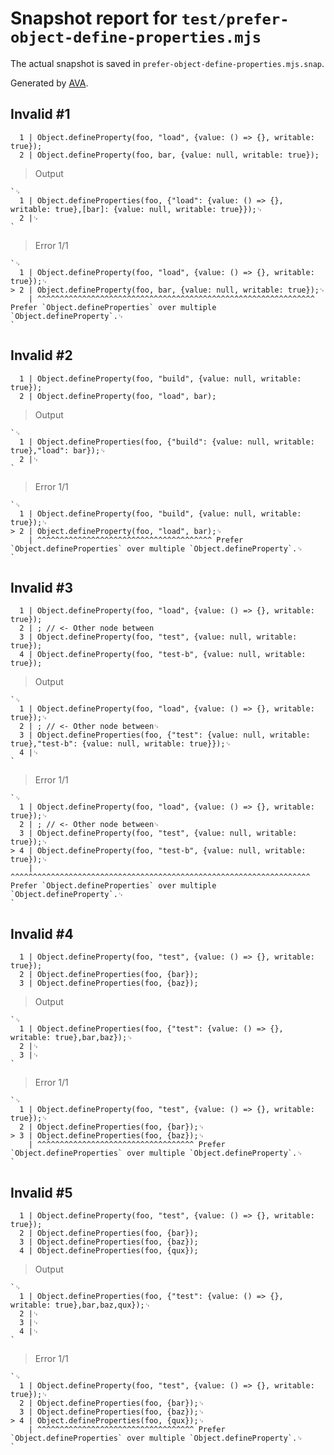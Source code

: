 # Snapshot report for `test/prefer-object-define-properties.mjs`

The actual snapshot is saved in `prefer-object-define-properties.mjs.snap`.

Generated by [AVA](https://avajs.dev).

## Invalid #1
      1 | Object.defineProperty(foo, "load", {value: () => {}, writable: true});
      2 | Object.defineProperty(foo, bar, {value: null, writable: true});

> Output

    `␊
      1 | Object.defineProperties(foo, {"load": {value: () => {}, writable: true},[bar]: {value: null, writable: true}});␊
      2 |␊
    `

> Error 1/1

    `␊
      1 | Object.defineProperty(foo, "load", {value: () => {}, writable: true});␊
    > 2 | Object.defineProperty(foo, bar, {value: null, writable: true});␊
        | ^^^^^^^^^^^^^^^^^^^^^^^^^^^^^^^^^^^^^^^^^^^^^^^^^^^^^^^^^^^^^^ Prefer `Object.defineProperties` over multiple `Object.defineProperty`.␊
    `

## Invalid #2
      1 | Object.defineProperty(foo, "build", {value: null, writable: true});
      2 | Object.defineProperty(foo, "load", bar);

> Output

    `␊
      1 | Object.defineProperties(foo, {"build": {value: null, writable: true},"load": bar});␊
      2 |␊
    `

> Error 1/1

    `␊
      1 | Object.defineProperty(foo, "build", {value: null, writable: true});␊
    > 2 | Object.defineProperty(foo, "load", bar);␊
        | ^^^^^^^^^^^^^^^^^^^^^^^^^^^^^^^^^^^^^^^ Prefer `Object.defineProperties` over multiple `Object.defineProperty`.␊
    `

## Invalid #3
      1 | Object.defineProperty(foo, "load", {value: () => {}, writable: true});
      2 | ; // <- Other node between
      3 | Object.defineProperty(foo, "test", {value: null, writable: true});
      4 | Object.defineProperty(foo, "test-b", {value: null, writable: true});

> Output

    `␊
      1 | Object.defineProperty(foo, "load", {value: () => {}, writable: true});␊
      2 | ; // <- Other node between␊
      3 | Object.defineProperties(foo, {"test": {value: null, writable: true},"test-b": {value: null, writable: true}});␊
      4 |␊
    `

> Error 1/1

    `␊
      1 | Object.defineProperty(foo, "load", {value: () => {}, writable: true});␊
      2 | ; // <- Other node between␊
      3 | Object.defineProperty(foo, "test", {value: null, writable: true});␊
    > 4 | Object.defineProperty(foo, "test-b", {value: null, writable: true});␊
        | ^^^^^^^^^^^^^^^^^^^^^^^^^^^^^^^^^^^^^^^^^^^^^^^^^^^^^^^^^^^^^^^^^^^ Prefer `Object.defineProperties` over multiple `Object.defineProperty`.␊
    `

## Invalid #4
      1 | Object.defineProperty(foo, "test", {value: () => {}, writable: true});
      2 | Object.defineProperties(foo, {bar});
      3 | Object.defineProperties(foo, {baz});

> Output

    `␊
      1 | Object.defineProperties(foo, {"test": {value: () => {}, writable: true},bar,baz});␊
      2 |␊
      3 |␊
    `

> Error 1/1

    `␊
      1 | Object.defineProperty(foo, "test", {value: () => {}, writable: true});␊
      2 | Object.defineProperties(foo, {bar});␊
    > 3 | Object.defineProperties(foo, {baz});␊
        | ^^^^^^^^^^^^^^^^^^^^^^^^^^^^^^^^^^^ Prefer `Object.defineProperties` over multiple `Object.defineProperty`.␊
    `

## Invalid #5
      1 | Object.defineProperty(foo, "test", {value: () => {}, writable: true});
      2 | Object.defineProperties(foo, {bar});
      3 | Object.defineProperties(foo, {baz});
      4 | Object.defineProperties(foo, {qux});

> Output

    `␊
      1 | Object.defineProperties(foo, {"test": {value: () => {}, writable: true},bar,baz,qux});␊
      2 |␊
      3 |␊
      4 |␊
    `

> Error 1/1

    `␊
      1 | Object.defineProperty(foo, "test", {value: () => {}, writable: true});␊
      2 | Object.defineProperties(foo, {bar});␊
      3 | Object.defineProperties(foo, {baz});␊
    > 4 | Object.defineProperties(foo, {qux});␊
        | ^^^^^^^^^^^^^^^^^^^^^^^^^^^^^^^^^^^ Prefer `Object.defineProperties` over multiple `Object.defineProperty`.␊
    `
